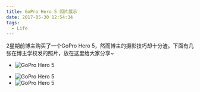 ```yaml
---
title: GoPro Hero 5 照片展示
date: 2017-05-30 12:54:34
tags:
  - Life
---
```

2星期前博主购买了一个GoPro Hero 5，然而博主的摄影技巧却十分渣。下面有几张在博主学校发的照片，放在这里给大家分享~
  * ![GoPro Hero 5](https://yiyangwang.us/2017-05-30/gopro-evaluation/2.JPG)
<!-- more -->
  * ![GoPro Hero 5](https://yiyangwang.us/2017-05-30/gopro-evaluation/0.JPG)
  * ![GoPro Hero 5](https://yiyangwang.us/2017-05-30/gopro-evaluation/1.JPG)